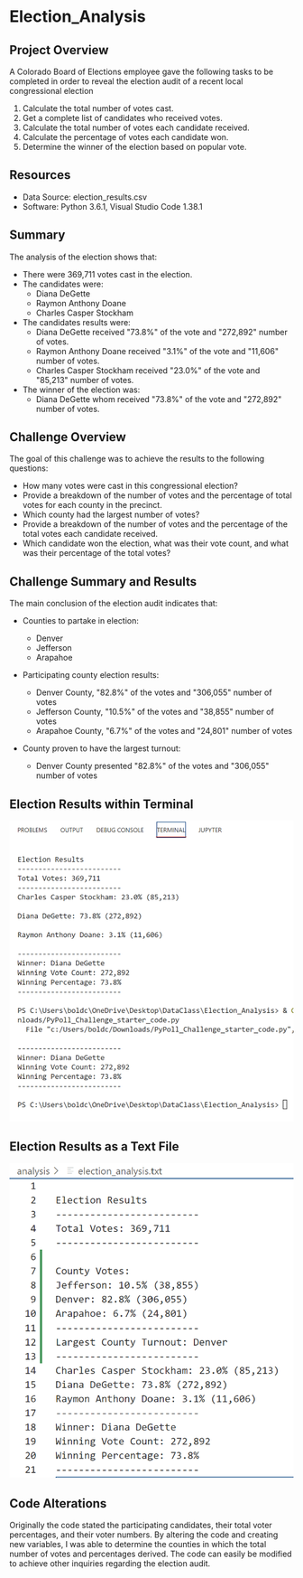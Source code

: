 # Election_Analysis

## Project Overview

A Colorado Board of Elections employee gave the following tasks to be completed in order to reveal the election audit of a recent local congressional election

1. Calculate the total number of votes cast.
2. Get a complete list of candidates who received votes.
3. Calculate the total number of votes each candidate received.
4. Calculate the percentage of votes each candidate won.
5. Determine the winner of the election based on popular vote. 

## Resources
- Data Source: election_results.csv
- Software: Python 3.6.1, Visual Studio Code 1.38.1

## Summary

The analysis of the election shows that:

- There were 369,711 votes cast in the election.
- The candidates were:
  - Diana DeGette
  - Raymon Anthony Doane
  - Charles Casper Stockham
- The candidates results were:
  - Diana DeGette received "73.8%" of the vote and "272,892" number of votes.
  - Raymon Anthony Doane received "3.1%" of the vote and "11,606" number of votes.
  - Charles Casper Stockham received "23.0%" of the vote and "85,213" number of votes.
- The winner of the election was:
  - Diana DeGette whom received "73.8%" of the vote and "272,892" number of votes.
  
## Challenge Overview
  
  The goal of this challenge was to achieve the results to the following questions:
  - How many votes were cast in this congressional election?
  - Provide a breakdown of the number of votes and the percentage of total votes for each county in the precinct.
  - Which county had the largest number of votes?
  - Provide a breakdown of the number of votes and the percentage of the total votes each candidate received.
  - Which candidate won the election, what was their vote count, and what was their percentage of the total votes?

## Challenge Summary and Results
  
The main conclusion of the election audit indicates that:

  - Counties to partake in election:
    - Denver
    - Jefferson
    - Arapahoe
 
  - Participating county election results:
    - Denver County, "82.8%" of the votes and "306,055" number of votes
    - Jefferson County, "10.5%" of the votes and "38,855" number of votes
    - Arapahoe County, "6.7%" of the votes and "24,801" number of votes
    
  - County proven to have the largest turnout:
    - Denver County presented "82.8%" of the votes and "306,055" number of votes
    
## Election Results within Terminal

![Election_Result.Terminal](Election_Result.Terminal.png)

## Election Results as a Text File
 
![Election_Result.txt](Election_Result.txt.png)

## Code Alterations

 Originally the code stated the participating candidates, their total voter percentages, and their voter numbers. By altering the code and creating new variables, I was able to determine the counties in which the total number of votes and percentages derived. The code can easily be modified to achieve other inquiries regarding the election audit.
